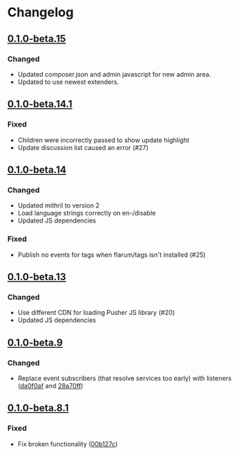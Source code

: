 # Changelog

## [0.1.0-beta.15](https://github.com/flarum/pusher/compare/v0.1.0-beta.14.1...v0.1.0-beta.15)

### Changed
- Updated composer.json and admin javascript for new admin area.
- Updated to use newest extenders.

## [0.1.0-beta.14.1](https://github.com/flarum/pusher/compare/v0.1.0-beta.14...v0.1.0-beta.14.1)

### Fixed
- Children were incorrectly passed to show update highlight
- Update discussion list caused an error (#27)

## [0.1.0-beta.14](https://github.com/flarum/pusher/compare/v0.1.0-beta.13...v0.1.0-beta.14)

### Changed
- Updated mithril to version 2
- Load language strings correctly on en-/disable
- Updated JS dependencies

### Fixed
- Publish no events for tags when flarum/tags isn't installed (#25)

## [0.1.0-beta.13](https://github.com/flarum/pusher/compare/v0.1.0-beta.12...v0.1.0-beta.13)

### Changed
- Use different CDN for loading Pusher JS library (#20)
- Updated JS dependencies

## [0.1.0-beta.9](https://github.com/flarum/pusher/compare/v0.1.0-beta.8.1...v0.1.0-beta.9)

### Changed
- Replace event subscribers (that resolve services too early) with listeners ([da0f0af](https://github.com/flarum/pusher/commit/da0f0afb24bae39535b4beaf750f311c403adef1) and [28a70ff](https://github.com/flarum/pusher/commit/28a70ff074014bc75acee6eff7a74faecf5ae341))

## [0.1.0-beta.8.1](https://github.com/flarum/pusher/compare/v0.1.0-beta.8...v0.1.0-beta.8.1)

### Fixed
- Fix broken functionality ([00b127c](https://github.com/flarum/pusher/commit/00b127c576e5554bc04b491ec47ae57f8525fac3))
